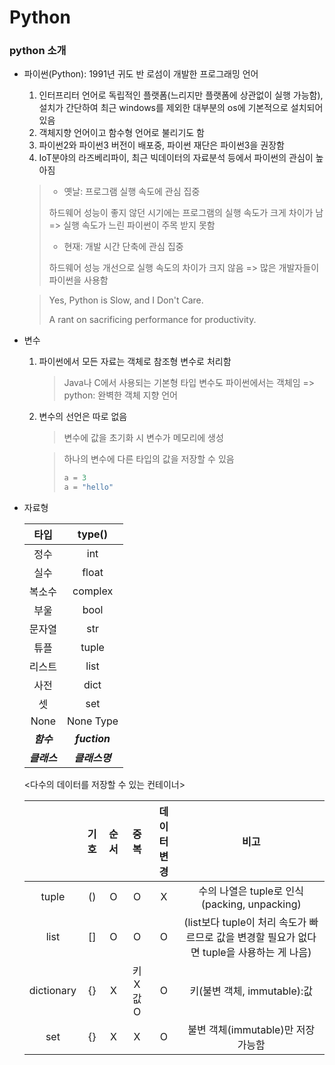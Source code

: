 # Python

### python 소개

- 파이썬(Python): 1991년 귀도 반 로섬이 개발한 프로그래밍 언어

  1. 인터프리터 언어로 독립적인 플랫폼(느리지만 플랫폼에 상관없이 실행 가능함), 설치가 간단하여 최근 windows를 제외한 대부분의 os에 기본적으로 설치되어 있음
  2. 객체지향 언어이고 함수형 언어로 불리기도 함
  3. 파이썬2와 파이썬3 버전이 배포중, 파이썬 재단은 파이썬3을 권장함
  4. IoT분야의 라즈베리파이, 최근 빅데이터의 자료분석 등에서 파이썬의 관심이 높아짐

  >- 옛날: 프로그램 실행 속도에 관심 집중
  >
  >  하드웨어 성능이 좋지 않던 시기에는 프로그램의 실행 속도가 크게 차이가 남 => 실행 속도가 느린 파이썬이 주목 받지 못함
  >
  >- 현재: 개발 시간 단축에 관심 집중
  >
  >  하드웨어 성능 개선으로 실행 속도의 차이가 크지 않음 => 많은 개발자들이 파이썬을 사용함

  > Yes, Python is Slow, and I Don't Care.
  >
  > A rant on sacrificing performance for productivity.

  

- 변수

  1. 파이썬에서 모든 자료는 객체로 참조형 변수로 처리함

     > Java나 C에서 사용되는 기본형 타입 변수도 파이썬에서는 객체임 => python: 완벽한 객체 지향 언어

  2. 변수의 선언은 따로 없음

     > 변수에 값을 초기화 시 변수가 메모리에 생성

     > 하나의 변수에 다른 타입의 값을 저장할 수 있음
     >
     > ```python
     > a = 3
     > a = "hello"
     > ```



- 자료형

  |     타입     |     type()     |
  | :----------: | :------------: |
  |     정수     |      int       |
  |     실수     |     float      |
  |    복소수    |    complex     |
  |     부울     |      bool      |
  |    문자열    |      str       |
  |     튜플     |     tuple      |
  |    리스트    |      list      |
  |     사전     |      dict      |
  |      셋      |      set       |
  |     None     |   None Type    |
  |  ***함수***  | ***fuction***  |
  | ***클래스*** | ***클래스명*** |

  <다수의 데이터를 저장할 수 있는 컨테이너>

  |            | 기호 | 순서 |   중복    | 데이터변경 |                             비고                             |
  | :--------: | :--: | :--: | :-------: | :--------: | :----------------------------------------------------------: |
  |   tuple    |  ()  |  O   |     O     |     X      |         수의 나열은 tuple로 인식(packing, unpacking)         |
  |    list    |  []  |  O   |     O     |     O      | (list보다 tuple이 처리 속도가 빠르므로 값을 변경할 필요가 없다면 tuple을 사용하는 게 나음) |
  | dictionary |  {}  |  X   | 키X   값O |     O      |                 키(불변 객체, immutable):값                  |
  |    set     |  {}  |  X   |     X     |     O      |              불변 객체(immutable)만 저장 가능함              |



